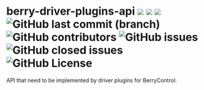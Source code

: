 # berry-driver-plugins-api ![](https://github.com/BerryControl/berry-driver-plugins-api/actions/workflows/node.js.yml/badge.svg) ![](https://img.shields.io/badge/dynamic/json?url=https%3A%2F%2Fraw.githubusercontent.com%2FBerryControl%2Fberry-driver-plugins-api%2Fmain%2Fpackage.json&query=%24.version&label=version) ![](https://img.shields.io/github/commit-activity/m/BerryControl/berry-driver-plugins-api) ![GitHub last commit (branch)](https://img.shields.io/github/last-commit/BerryControl/berry-driver-plugins-api/main) ![GitHub contributors](https://img.shields.io/github/contributors/BerryControl/berry-driver-plugins-api) ![GitHub issues](https://img.shields.io/github/issues/BerryControl/berry-driver-plugins-api) ![GitHub closed issues](https://img.shields.io/github/issues-closed/BerryControl/berry-driver-plugins-api) ![GitHub License](https://img.shields.io/github/license/BerryControl/berry-driver-plugins-api)

API that need to be implemented by driver plugins for BerryControl.
